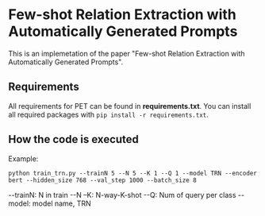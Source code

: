 # Few-shot Relation Extraction with Automatically Generated Prompts

This is an implemetation of the paper "Few-shot Relation Extraction with Automatically Generated Prompts".

## Requirements
All requirements for PET can be found in **requirements.txt**. You can install all required packages with `pip install -r requirements.txt`.

## How the code is executed

Example:
```
python train_trn.py --trainN 5 --N 5 --K 1 --Q 1 --model TRN --encoder bert --hidden_size 768 --val_step 1000 --batch_size 8
```
--trainN: N in train 
--N –K: N-way-K-shot
--Q: Num of query per class
--model: model name, TRN
